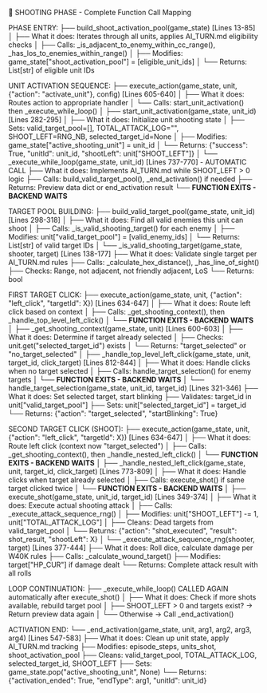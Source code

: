 🎯 SHOOTING PHASE - Complete Function Call Mapping

PHASE ENTRY:
├── build_shoot_activation_pool(game_state) [Lines 13-85]
│   ├── What it does: Iterates through all units, applies AI_TURN.md eligibility checks
│   ├── Calls: _is_adjacent_to_enemy_within_cc_range(), _has_los_to_enemies_within_range()
│   ├── Modifies: game_state["shoot_activation_pool"] = [eligible_unit_ids]
│   └── Returns: List[str] of eligible unit IDs

UNIT ACTIVATION SEQUENCE:
├── execute_action(game_state, unit, {"action": "activate_unit"}, config) [Lines 605-640]
│   ├── What it does: Routes action to appropriate handler
│   └── Calls: start_unit_activation() then _execute_while_loop()
│
├── start_unit_activation(game_state, unit_id) [Lines 282-295]
│   ├── What it does: Initialize unit shooting state
│   ├── Sets: valid_target_pool=[], TOTAL_ATTACK_LOG="", SHOOT_LEFT=RNG_NB, selected_target_id=None
│   ├── Modifies: game_state["active_shooting_unit"] = unit_id
│   └── Returns: {"success": True, "unitId": unit_id, "shootLeft": unit["SHOOT_LEFT"]}
│
└── _execute_while_loop(game_state, unit_id) [Lines 737-770] - AUTOMATIC CALL
    ├── What it does: Implements AI_TURN.md while SHOOT_LEFT > 0 logic
    ├── Calls: build_valid_target_pool(), _end_activation() if needed
    ├── Returns: Preview data dict or end_activation result
    └── **FUNCTION EXITS - BACKEND WAITS**

TARGET POOL BUILDING:
├── build_valid_target_pool(game_state, unit_id) [Lines 298-318]
│   ├── What it does: Find all valid enemies this unit can shoot
│   ├── Calls: _is_valid_shooting_target() for each enemy
│   ├── Modifies: unit["valid_target_pool"] = [valid_enemy_ids]
│   └── Returns: List[str] of valid target IDs
│
└── _is_valid_shooting_target(game_state, shooter, target) [Lines 138-177]
    ├── What it does: Validate single target per AI_TURN.md rules
    ├── Calls: _calculate_hex_distance(), _has_line_of_sight()
    ├── Checks: Range, not adjacent, not friendly adjacent, LoS
    └── Returns: bool

FIRST TARGET CLICK:
├── execute_action(game_state, unit, {"action": "left_click", "targetId": X}) [Lines 634-647]
│   ├── What it does: Route left click based on context
│   ├── Calls: _get_shooting_context(), then _handle_top_level_left_click()
│   └── **FUNCTION EXITS - BACKEND WAITS**
│
├── _get_shooting_context(game_state, unit) [Lines 600-603]
│   ├── What it does: Determine if target already selected
│   ├── Checks: unit.get("selected_target_id") exists
│   └── Returns: "target_selected" or "no_target_selected"
│
├── _handle_top_level_left_click(game_state, unit, target_id, click_target) [Lines 812-844]
│   ├── What it does: Handle clicks when no target selected
│   ├── Calls: handle_target_selection() for enemy targets
│   └── **FUNCTION EXITS - BACKEND WAITS**
│
└── handle_target_selection(game_state, unit_id, target_id) [Lines 321-346]
    ├── What it does: Set selected target, start blinking
    ├── Validates: target_id in unit["valid_target_pool"]
    ├── Sets: unit["selected_target_id"] = target_id
    └── Returns: {"action": "target_selected", "startBlinking": True}

SECOND TARGET CLICK (SHOOT):
├── execute_action(game_state, unit, {"action": "left_click", "targetId": X}) [Lines 634-647]
│   ├── What it does: Route left click (context now "target_selected")
│   ├── Calls: _get_shooting_context(), then _handle_nested_left_click()
│   └── **FUNCTION EXITS - BACKEND WAITS**
│
├── _handle_nested_left_click(game_state, unit, target_id, click_target) [Lines 773-809]
│   ├── What it does: Handle clicks when target already selected
│   ├── Calls: execute_shot() if same target clicked twice
│   └── **FUNCTION EXITS - BACKEND WAITS**
│
├── execute_shot(game_state, unit_id, target_id) [Lines 349-374]
│   ├── What it does: Execute actual shooting attack
│   ├── Calls: _execute_attack_sequence_rng()
│   ├── Modifies: unit["SHOOT_LEFT"] -= 1, unit["TOTAL_ATTACK_LOG"]
│   ├── Cleans: Dead targets from valid_target_pool
│   └── Returns: {"action": "shot_executed", "result": shot_result, "shootLeft": X}
│
└── _execute_attack_sequence_rng(shooter, target) [Lines 377-444]
    ├── What it does: Roll dice, calculate damage per W40K rules
    ├── Calls: _calculate_wound_target()
    ├── Modifies: target["HP_CUR"] if damage dealt
    └── Returns: Complete attack result with all rolls

LOOP CONTINUATION:
├── _execute_while_loop() CALLED AGAIN automatically after execute_shot()
│   ├── What it does: Check if more shots available, rebuild target pool
│   ├── SHOOT_LEFT > 0 and targets exist? → Return preview data again
│   └── Otherwise → Call _end_activation()

ACTIVATION END:
└── _end_activation(game_state, unit, arg1, arg2, arg3, arg4) [Lines 547-583]
    ├── What it does: Clean up unit state, apply AI_TURN.md tracking
    ├── Modifies: episode_steps, units_shot, shoot_activation_pool
    ├── Cleans: valid_target_pool, TOTAL_ATTACK_LOG, selected_target_id, SHOOT_LEFT
    ├── Sets: game_state.pop("active_shooting_unit", None)
    └── Returns: {"activation_ended": True, "endType": arg1, "unitId": unit_id}